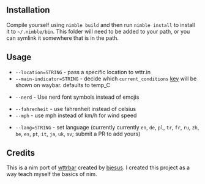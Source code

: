 
## Installation
Compile yourself using `nimble build` and then run `nimble install` to install
it to `~/.nimble/bin`. This folder will need to be added to your path, or you
can symlink it somewhere that is in the path.

## Usage

<!-- - `--ampm` - display time in AM/PM format -->
- `--location=STRING` - pass a specific location to wttr.in
- `--main-indicator=STRING` - decide which `current_conditions` [key](https://wttr.in/?format=j1) will be shown on waybar. defaults to temp_C
<!-- - `--date-format` = defaults to `%Y-%m-%d`, formats date next to the days. See [reference]() -->
- `--nerd` - Use nerd font symbols instead of emojis
<!-- - `--hide-conditions` - show a shorter descrpition next to each hour, like `7° Mist` instead of `7° Mist, Overcast 81%, Sunshine 17%, Frost 15%` -->
- `--fahrenheit` - use fahrenheit instead of celsius
- `--mph` - use mph instead of km/h for wind speed
<!-- - `--custom-indicator=STRING` - optional expression that will be shown instead of main indicator. [`current_conditions` and `nearesta_area` keys](https://wttr.in/?format=j1) surrounded by {} can be used. For example, `"{ICON} {FeelsLikeC} ({areaName})"` will be transformed in to `"text":"🌧️ -4 (Amsterdam)"` in the output -->
- `--lang=STRING` - set language (currently currently `en`, `de`, `pl`, `tr`, `fr`, `ru`, `zh`, `be`, `es`, `pt`, `it`, `ja`, `uk`, `sv`; submit a PR to add yours)
<!-- - `--observation-time` - show the time the current weather conditions were measured -->

## Credits
This is a nim port of [wttrbar](https://github.com/bjesus/wttrbar) created by [bjesus](ttps://github.com/bjesus). I created this project as a way teach myself the basics of nim.
